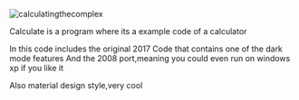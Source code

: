![calculatingthecomplex](https://github.com/user-attachments/assets/3ee5b594-664b-475e-b067-f8d63372c913)

Calculate is a program where its a example code of a calculator

In this code includes the original 2017 Code that contains one of the dark mode features And the 2008 port,meaning you could even run on windows xp if you like it

Also material design style,very cool
